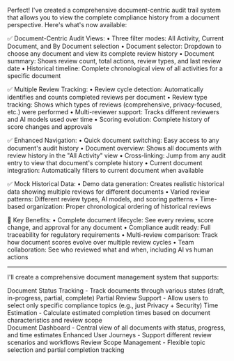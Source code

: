 Perfect! I've created a comprehensive document-centric audit trail system that allows you to view the complete compliance history from a document perspective. Here's what's now available:

✅ Document-Centric Audit Views:
• Three filter modes: All Activity, Current Document, and By Document selection
• Document selector: Dropdown to choose any document and view its complete review history
• Document summary: Shows review count, total actions, review types, and last review date
• Historical timeline: Complete chronological view of all activities for a specific document

✅ Multiple Review Tracking:
• Review cycle detection: Automatically identifies and counts completed reviews per document
• Review type tracking: Shows which types of reviews (comprehensive, privacy-focused, etc.) were performed
• Multi-reviewer support: Tracks different reviewers and AI models used over time
• Scoring evolution: Complete history of score changes and approvals

✅ Enhanced Navigation:
• Quick document switching: Easy access to any document's audit history
• Document overview: Shows all documents with review history in the "All Activity" view
• Cross-linking: Jump from any audit entry to view that document's complete history
• Current document integration: Automatically filters to current document when available

✅ Mock Historical Data:
• Demo data generation: Creates realistic historical data showing multiple reviews for different documents
• Varied review patterns: Different review types, AI models, and scoring patterns
• Time-based organization: Proper chronological ordering of historical reviews

🔧 Key Benefits:
• Complete document lifecycle: See every review, score change, and approval for any document
• Compliance audit ready: Full traceability for regulatory requirements
• Multi-review comparison: Track how document scores evolve over multiple review cycles
• Team collaboration: See who reviewed what and when, including AI vs human actions


-------------

I'll create a comprehensive document management system that supports:

Document Status Tracking - Track documents through various states (draft, in-progress, partial, complete)
Partial Review Support - Allow users to select only specific compliance topics (e.g., just Privacy + Security)
Time Estimation - Calculate estimated completion times based on document characteristics and review scope  
Document Dashboard - Central view of all documents with status, progress, and time estimates
Enhanced User Journeys - Support different review scenarios and workflows
Review Scope Management - Flexible topic selection and partial completion tracking
